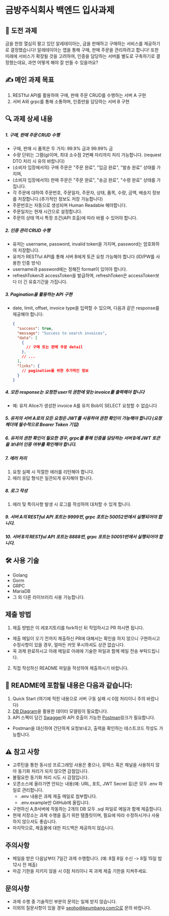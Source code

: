 # 금방주식회사 백엔드 입사과제 

## 🚀 도전 과제
금을 한창 열심히 팔고 있던 알레테이아는, 금을 판매하고 구매하는 서비스를 제공하기로 결정했습니다!
알레테이아는 앱을 통해 구매, 판매 주문을 관리하려고 합니다! 또한 미래에 서비스가 확장될 것을 고려하여,
인증을 담당하는 서버를 별도로 구축하기로 결정했는데요, 
과연 어떻게 해야 잘 만들 수 있을까요?

## ✍️ 메인 과제 목표

1. RESTful API를 활용하여 구매, 판매 주문 CRUD를 수행하는 서버 A 구현
2. 서버 A와 grpc를 통해 소통하며, 인증만을 담당하는 서버 B 구현

## 🔍 과제 상세 내용

##### 1. 구매, 판매 주문 CRUD 수행
- 구매, 판매 시 품목은 두 가지: 99.9% 금과 99.99% 금
- 수량 단위는 그램(g)이며, 최대 소수점 2번째 자리까지 처리 가능합니다. (request DTO 처리 시 유의 바랍니다)
- (소비자 입장에서의) 구매 주문은 "주문 완료", "입금 완료", "발송 완료" 상태를 가지며,
- (소비자 입장에서의) 판매 주문은 "주문 완료", "송금 완료", "수령 완료" 상태를 가집니다.
- 각 주문에 대하여 주문번호, 주문일자, 주문자, 상태, 품목, 수량, 금액, 배송지 정보를 저장합니다.(추가적인 정보도 저장 가능합니다)
- 주문번호는 자동으로 생성되며 Human Readable 해야합니다.
- 주문일자는 현재 시간으로 설정합니다.
- 주문의 상태 역시 특정 조건(API 호출)에 따라 바뀔 수 있어야 합니다.

##### 2. 인증 관리 CRUD 수행
- 유저는 username, password, invalid token을 가지며, password는 암호화하여 저장합니다.
- 유저가 RESTful API를 통해 서버 B에게 토큰 요청 가능해야 합니다 (ID/PW를 사용한 인증 방식)
- username과 password에는 정해진 format이 있어야 합니다.
- refreshToken과 accessToken을 발급하며, refreshToken은 accessToken보다 더 긴 유효기간을 가집니다.

##### 3. Pagination을 활용하는 API 구현
- date, limit, offset, invoice type을 입력할 수 있으며, 다음과 같은 response를 제공해야 합니다:
  ```json
  {
    "success": true,
    "message": "Success to search invoices",
    "data": [
      {
        // 구매 또는 판매 주문 detail
      },
      // ...
    ],
    "links": {
      // pagination을 위한 추가적인 정보
    }
  }
  ```

##### 4. 모든 response는 요청한 user의 권한에 맞는 invoice를 출력해야 합니다
- 예: 유저 Alice가 생성한 invoice A를 유저 Bob이 SELECT 요청할 수 없습니다

##### 5. 유저의 서버 A로의 모든 요청은 JWT를 사용하여 권한 확인이 가능해야 합니다 (요청 헤더에 필수적으로 Bearer Token 기입)

##### 6. 유저의 권한 확인이 필요한 경우, grpc를 통해 인증을 담당하는 서버 B에 JWT 토큰을 보내어 인증 여부를 확인해야 합니다.

##### 7. 에러 처리
  1. 요청 실패 시 적절한 에러를 리턴해야 합니다.
  2. 에러 응답 형식은 일관되게 유지해야 합니다.

##### 8. 로그 작성
  1. 에러 및 특이사항 발생 시 로그를 작성하여 대처할 수 있게 합니다.

##### 9. 서버 A의 RESTful API 포트는 9999번, grpc 포트는 50052번에서 실행되어야 합니다.

##### 10. 서버 B의 RESTful API 포트는 8888번, grpc 포트는 50051번에서 실행되어야 합니다.


## 🛠️ 사용 기술
- Golang
- Gorm
- GRPC
- MariaDB
- 그 외 다른 라이브러리 사용 가능합니다.

## 제출 방법
1. 제출 방법은 이 레포지토리를 fork하신 뒤 작업하시고 PR 하시면 됩니다.
- 제출 메일이 오기 전까지 제출하신 PR에 대해서는 확인을 하지 않으니 구현하시고 수정사항이 있을 경우, 얼마든 커밋 푸시하셔도 상관 없습니다.
- 꼭 과제 완료하시고 아래 메일로 아래에 기술한 파일과 함께 메일 전송 부탁드립니다.
2. 직접 작성하신 README 파일을 작성하여 제출하시기 바랍니다.

## 🔖 README에 포함될 내용은 다음과 같습니다:
1. Quick Start (여기에 적힌 내용으로 서버 구동 실패 시 0점 처리이니 주의 바랍니다)
2. [DB Diagram](https://dbdiagram.io)을 활용한 데이터 모델링이 필요합니다.
3. API 스펙이 담긴 [Swagger](https://swagger.io)와 API 호출이 가능한 [Postman](https://www.postman.com)링크가 필요합니다.
- Postman을 대신하여 간단하게 요청보내고, 출력을 확인하는 테스트코드 작성도 가능합니다.

## ⚠️ 참고 사항
- 고루틴을 통한 동시성 프로그래밍 사용은 좋으나, 뮤텍스 혹은 채널을 사용하지 않아 동기화 처리가 되지 않으면 감점입니다.
- 불필요한 동기화 처리 시도 시 감점입니다.
- 오픈소스에 올라가면 안되는 내용(예: URL, 포트, JWT Secret 등)은 모두 .env 파일로 관리합니다.
  - .env 내용은 과제 제출 메일로 첨부합니다.
  - .env.example만 GitHub에 올립니다.
- 구현하신 A,B서버에 작동하는 2개의 DB 모두 .sql 파일로 메일과 함께 제출합니다.
- 현재 저장소는 과제 수행을 돕기 위한 템플릿이며, 필요에 따라 수정하시거나 사용하지 않으셔도 좋습니다.
- 마지막으로, 제출물에 대한 피드백은 제공하지 않습니다.

## 주의사항
- 메일을 받은 다음날부터 7일간 과제 수행합니다. (예: 8월 8일 수신 -> 8월 15일 밤 12시 전 제출)
- 마감 기한을 지키지 않을 시 0점 처리이니 꼭 과제 제출 기한을 지켜주세요.

## 문의사항
- 과제 수행 중 기술적인 부분의 문의는 일체 받지 않습니다.
- 이외의 질문사항이 있을 경우 seoho@keumbang.com으로 문의 바랍니다.


